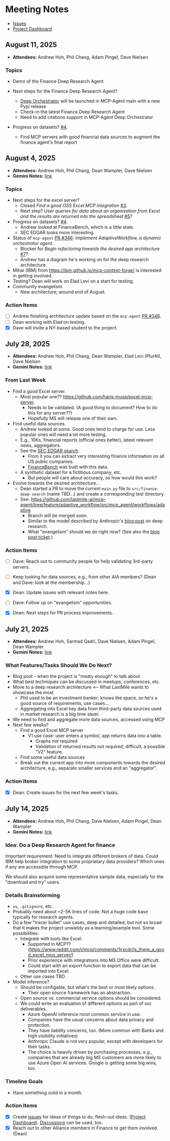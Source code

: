 # Meeting Notes

* [Issues](https://github.com/The-AI-Alliance/ai-in-finance-example-app/issues)
* [Project Dashboard](https://github.com/orgs/The-AI-Alliance/projects/42)

## August 11, 2025

* **Attendees:** Andrew Hoh, Phil Chang, Adam Pingel, Dave Nielsen 

### Topics

* Demo of the Finance Deep Research Agent

* Next steps for the Finance Deep Research Agent?
    * [Deep Orchestrator](https://github.com/lastmile-ai/mcp-agent/tree/main/src/mcp_agent/workflows/deep_orchestrator) will be launched in MCP-Agent main with a new Pypi release
    * Check-in the latest Finance Deep Research Agent
    * Need to add citations support in MCP-Agent Deep Orchestrator

* Progress on datasets? [#4](https://github.com/The-AI-Alliance/ai-in-finance-example-app/issues/4).
    * Find MCP servers with good financial data sources to augment the finance agent's final report


## August 4, 2025

* **Attendees:** Andrew Hoh, Phil Chang, Dean Wampler, Dave Nielsen 
* **Gemini Notes:** [link](https://docs.google.com/document/d/1_nschqtnb_alBn-cUImGVnDRpz-_kH1KgvxHlYS9jRw/edit?usp=sharing)

### Topics

* Next steps for the excel server?
    * Closed _Find a good OSS Excel MCP integration_ [#3](https://github.com/The-AI-Alliance/ai-in-finance-example-app/issues/3).
    * Next step? _User queries for data about an organization from Excel and the results are returned into the spreadsheet_ [#5](https://github.com/The-AI-Alliance/ai-in-finance-example-app/issues/5)?
* Progress on datasets? [#4](https://github.com/The-AI-Alliance/ai-in-finance-example-app/issues/4).
    * Andrew looked at FinanceBench, which is a little stale.
    * SEC EDGAR looks more interesting.
* Status of `mcp-agent` [PR #346](https://github.com/lastmile-ai/mcp-agent/pull/346):  _Implement AdaptiveWorkflow, a dynamic orchestrator agent_.
    * Blocker for _Begin refactoring towards the desired app architecture_ [#7](https://github.com/The-AI-Alliance/ai-in-finance-example-app/issues/7)?
    * Andrew has a diagram he's working on for the deep research architecture.
* Mihai (IBM) from https://ibm.github.io/mcp-context-forge/ is interested in getting involved.
* Testing? Dean will work on Elad Levi on a start for testing.
* Community evangelism.
    * New architecture; around end of August.

### Action Items
- [ ] Andrew finishing architecture update based on the `mcp-agent` [PR #346](https://github.com/lastmile-ai/mcp-agent/pull/346).
- [ ] Dean working with Elad on testing.
- [x] Dave will invite a NY-based student to the project.

## July 28, 2025

* **Attendees:** Andrew Hoh, Phil Chang, Dean Wampler, Elad Levi (PlurAI), Dave Nielsen 
* **Gemini Notes:** [link](https://docs.google.com/document/d/1xA722_Sv-K5NKvUWFNGqESbrLUOM21bm40Rh4LQNASk/edit?usp=sharing)

### From Last Week
* Find a good Excel server.
  * Most popular one?? https://github.com/haris-musa/excel-mcp-server.
    * Needs to be validated. (A good thing to document? How to do this for any server??)
    * Hopefully MS will release one of their own.
* Find useful data sources.
  * Andrew looked at some. Good ones tend to charge for use. Less popular ones will need a lot more testing.
  * E.g., 10Ks, financial reports (official ones better), latest relevant news, aggregators.
  * See the [SEC EDGAR search](https://www.sec.gov/edgar/search/).
    * From it you can extract very interesting finance information on all US public companies.
    * [FinanceBench](https://arxiv.org/abs/2311.11944) was built with this data.
  * A synthetic dataset for a fictitious company, etc.
    * But people will care about accuracy, so how would this work?
* Evolve towards the desired architecture...
  * Dean started a PR to move the current `main.py` file to `src/finance-deep-search` (name TBD...) and create a corresponding test directory.
  * See: https://github.com/lastmile-ai/mcp-agent/tree/feature/adaptive_workflow/src/mcp_agent/workflows/adaptive
    * Branch will be merged soon.
    * Similar to the model described by Anthropic's [blog post](https://www.anthropic.com/engineering/built-multi-agent-research-system) on deep research.
    * What "evangelism" should we do right now? (See also the [blog post ticket](https://github.com/The-AI-Alliance/ai-in-finance-example-app/issues/6).)

### Action Items
- [ ] Dave: Reach out to community people for help validating 3rd-party servers.
- [ ] Keep looking for data sources, e.g., from other AIA members? (Dean and Dave: look at the membership...)
- [x] Dean: Update issues with relevant notes here.
- [ ] Dave: Follow up on "evangelism" opportunities.
- [x] Dean: Next steps for PR process improvements.


## July 21, 2025

* **Attendees:** Andrew Hoh, Sarmad Qadri, Dave Nielsen, Adam Pingel, Dean Wampler 
* **Gemini Notes:** [link](https://docs.google.com/document/d/1Y9BWRFbMmXiTZteBw6FWb1F_4GOpI__agse-2cGwkfc/edit?usp=sharing)

### What Features/Tasks Should We Do Next?

* Blog post - when the project is "meaty enough" to talk about.
* What best techniques can be discussed in meetups, conferences, etc.
* Move to a deep research architecture <-- What LastMile wants to showcase the most
  * Phil used to be an investment banker; knows the space, so he's a good source of requirements, use cases...
  * Aggregating into Excel key data from third-party data sources used in market research is a big time saver.
* We need to find and aggregate more data sources, accessed using MCP
* Next few weeks?
  * Find a good Excel MCP server
    * V1 use case: user enters a symbol, app returns data into a table.
      * Graphs not required
      * Validation of returned results not required; difficult, a possible "V2" feature.
  * Find some useful data sources
  * Break out the current app into more components towards the desired architecture, e.g., separate smaller services and an "aggregator".

### Action Items
- [x] Dean: Create issues for the next few week's tasks.

## July 14, 2025

* **Attendees:** Andrew Hoh, Phil Chang, Dave Nielsen, Adam Pingel, Dean Wampler 
* **Gemini Notes:** [link](https://docs.google.com/document/d/1gFvfIxcRBaPRMHC3y82JvaLO5glihtpGDhLmFwTHoQM/edit?usp=sharing)

### Idea: Do a Deep Research Agent for finance

Important requirement: Need to integrate different brokers of data. Could IBM help broker integration to some proprietary data providers? Which ones if any are accessible through MCP. 

We should also acquire some representative sample data, especially for the "download and try" users.

### Details Brainstorming

* `uv`, `.gitignore`, etc.
* Probably need about ~2-5K lines of code. Not a huge code base typically for research agents.
* Do a few "tracer bullet" use cases, deep and detailed, but not so broad that it makes the project unwieldy as a learning/example tool. Some possibilities:
  * Integrate with tools like Excel.
    * Supported in MCP?? (https://www.reddit.com/r/mcp/comments/1jrxcdr/is_there_a_good_excel_mcp_server/)
    * Prior experience with integrations into MS Office were difficult.
    * Could start with an export function to export data that can be imported into Excel.
  * Other use cases TBD.
* Model inference?
  * Should be configable, but what's the best or most likely options.
    * Their open source framework has an abstraction.
  * Open source vs. commercial service options should be considered.
  * We could write an evaluation of different options as part of our deliverables.
    * Azure OpenAI inference most common service in use.
    * Companies have the usual concerns about data privacy and protection.
    * They have liability concerns, too. (More common with Banks and high visibility initiatives)
    * Anthropic Claude is not very popular, except with developers for their tasks.
    * The choice is heavily driven by purchasing processes, e.g., companies that are already big MS customers are more likely to use Azure Open AI services. Google is getting some big wins, too.

### Timeline Goals

* Have something solid in a month.
  
### Action Items
- [x] Create [issues](https://github.com/The-AI-Alliance/ai-in-finance-example-app/issues) for ideas of things to do, flesh-out ideas. ([Project Dashboard](https://github.com/orgs/The-AI-Alliance/projects/42)). [Discussions](https://github.com/The-AI-Alliance/ai-in-finance-example-app/discussions) can be used, too.
- [x] Reach out to other Alliance members in Finance to get them involved. (Dean)
